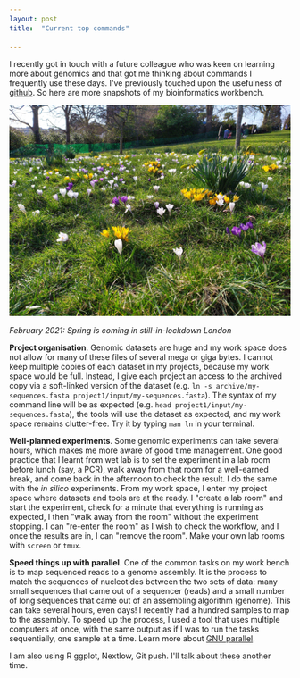 ```yaml
---
layout: post
title:  "Current top commands"

---
```


I recently got in touch with a future colleague who was keen on learning more about genomics and that got me thinking about commands I frequently use these days. I've previously touched upon the usefulness of [github](https://emelinefavreau.github.io/2020/09/30/using-github.html). So here are more snapshots of my bioinformatics workbench.

![uk spring flowers on green grass](/assets/2021-02-spring-flowers-small.jpg)

_February 2021: Spring is coming in still-in-lockdown London_


**Project organisation**. Genomic datasets are huge and my work space does not allow for many of these files of several mega or giga bytes. I cannot keep multiple copies of each dataset in my projects, because my work space would be full. Instead, I give each project an access to the archived copy via a soft-linked version of the dataset (e.g. `ln -s archive/my-sequences.fasta project1/input/my-sequences.fasta`). The syntax of my command line will be as expected (e.g. `head project1/input/my-sequences.fasta`), the tools will use the dataset as expected, and my work space remains clutter-free. Try it by typing `man ln` in your terminal.

**Well-planned experiments**. Some genomic experiments can take several hours, which makes me more aware of good time management. One good practice that I learnt from wet lab is to set the experiment in a lab room before lunch (say, a PCR), walk away from that room for a well-earned break, and come back in the afternoon to check the result. I do the same with the *in silico* experiments. From my work space, I enter my project space where datasets and tools are at the ready. I "create a lab room" and start the experiment, check for a minute that everything is running as expected, I then "walk away from the room" without the experiment stopping. I can "re-enter the room" as I wish to check the workflow, and I once the results are in, I can "remove the room". Make your own lab rooms with `screen` or `tmux`.

**Speed things up with parallel**. One of the common tasks on my work bench is to map sequenced reads to a genome assembly. It is the process to match the sequences of nucleotides between the two sets of data: many small sequences that came out of a sequencer (reads) and a small number of long sequences that came out of an assembling algorithm (genome). This can take several hours, even days! I recently had a hundred samples to map to the assembly. To speed up the process, I used a tool that uses multiple computers at once, with the same output as if I was to run the tasks sequentially, one sample at a time. Learn more about [GNU parallel](https://www.gnu.org/software/parallel/parallel_cheat.pdf).

I am also using R ggplot, Nextlow, Git push. I'll talk about these another time.
